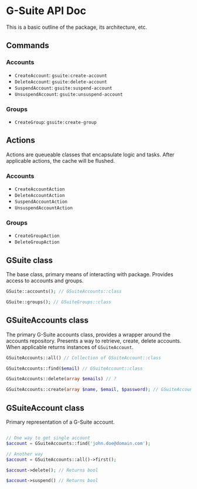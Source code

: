 # G-Suite API Doc

This is a basic outline of the package, its architecture, etc.

## Commands

### Accounts

-   `CreateAccount`: `gsuite:create-account`
-   `DeleteAccount`: `gsuite:delete-account`
-   `SuspendAccount`: `gsuite:suspend-account`
-   `UnsuspendAccount`: `gsuite:unsuspend-account`

### Groups

-   `CreateGroup`: `gsuite:create-group`

## Actions

Actions are queueable classes that encapsulate logic and tasks. After applicable
actions, the cache will be flushed.

### Accounts

-   `CreateAccountAction`
-   `DeleteAccountAction`
-   `SuspendAccountAction`
-   `UnsuspendAccountAction`

### Groups

-   `CreateGroupAction`
-   `DeleteGroupAction`

## GSuite class

The base class, primary means of interacting with package. Provides access to
accounts and groups.

```php
GSuite::accounts(); // GSuiteAccounts::class

GSuite::groups(); // GSuiteGroups::class
```

## GSuiteAccounts class

The primary G-Suite accounts class, provides a wrapper around the accounts
repository. Presents a way to retrieve, create, delete accounts. When applicable
returns instances of `GSuiteAccount`.

```php
GSuiteAccounts::all() // Collection of GSuiteAccount::class

GSuiteAccounts::find($email) // GSuiteAccount::class

GSuiteAccounts::delete(array $emails) // ?

GSuiteAccounts::create(array $name, $email, $password); // GSuiteAccount::class
```

## GSuiteAccount class

Primary representation of a G-Suite account.

```php

// One way to get single account
$account = GSuiteAccounts::find('john.doe@domain.com');

// Another way
$account = GSuiteAccounts::all()->first();

$account->delete(); // Returns bool

$account->suspend() // Returns bool
```
